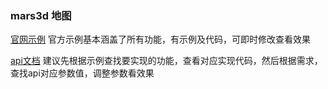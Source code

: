 ### mars3d 地图

[官网示例](http://mars3d.cn/example.html#/ex_0)
官方示例基本涵盖了所有功能，有示例及代码，可即时修改查看效果

[api文档](http://mars3d.cn/api.html)
建议先根据示例查找要实现的功能，查看对应实现代码，然后根据需求，查找api对应参数值，调整参数看效果

